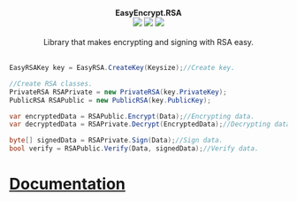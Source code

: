 <p align="center">
  <b>EasyEncrypt.RSA</b>
  <br/>
  <img src="https://img.shields.io/badge/License-MIT-green.svg">
  <img src="https://img.shields.io/badge/version-1.0.1.2-green.svg">
  <img src="https://img.shields.io/badge/build-passing-green.svg">
  <br/>
  <br/>
  <a>Library that makes encrypting and signing with RSA easy. <a/>
  <br/><br/>
</p>
  
```cs
EasyRSAKey key = EasyRSA.CreateKey(Keysize);//Create key.

//Create RSA classes.
PrivateRSA RSAPrivate = new PrivateRSA(key.PrivateKey);
PublicRSA RSAPublic = new PublicRSA(key.PublicKey);

var encryptedData = RSAPublic.Encrypt(Data);//Encrypting data.
var decryptedData = RSAPrivate.Decrypt(EncryptedData);//Decrypting data.

byte[] signedData = RSAPrivate.Sign(Data);//Sign data.
bool verify = RSAPublic.Verify(Data, signedData);//Verify data.
```
# [Documentation](https://github.com/GHenkje/EasyEncrypt.RSA/wiki)
